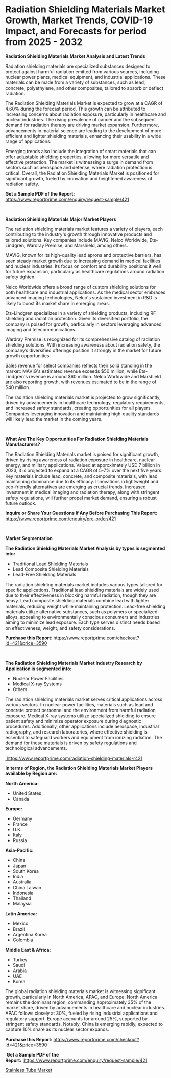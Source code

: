 <p><h1>Radiation Shielding Materials Market Growth, Market Trends, COVID-19 Impact, and Forecasts for period from 2025 - 2032</h1></p><p><strong>Radiation Shielding Materials Market Analysis and Latest Trends</strong></p>
<p><p>Radiation shielding materials are specialized substances designed to protect against harmful radiation emitted from various sources, including nuclear power plants, medical equipment, and industrial applications. These materials can be made from a variety of substances, such as lead, concrete, polyethylene, and other composites, tailored to absorb or deflect radiation.</p><p>The Radiation Shielding Materials Market is expected to grow at a CAGR of 4.60% during the forecast period. This growth can be attributed to increasing concerns about radiation exposure, particularly in healthcare and nuclear industries. The rising prevalence of cancer and the subsequent demand for radiation therapy are driving market expansion. Furthermore, advancements in material science are leading to the development of more efficient and lighter shielding materials, enhancing their usability in a wide range of applications. </p><p>Emerging trends also include the integration of smart materials that can offer adjustable shielding properties, allowing for more versatile and effective protection. The market is witnessing a surge in demand from sectors such as aerospace and defense, where radiation protection is critical. Overall, the Radiation Shielding Materials Market is positioned for significant growth, fueled by innovation and heightened awareness of radiation safety.</p></p>
<p><strong>Get a Sample PDF of the Report:&nbsp;</strong> <a href="https://www.reportprime.com/enquiry/request-sample/421?utm_campaign=2995&utm_medium=2&utm_source=Github&utm_content=ia&utm_term=18032025&utm_id=radiation-shielding-materials">https://www.reportprime.com/enquiry/request-sample/421</a></p>
<p>&nbsp;</p>
<p><strong>Radiation Shielding Materials Major Market Players</strong></p>
<p><p>The radiation shielding materials market features a variety of players, each contributing to the industry's growth through innovative products and tailored solutions. Key companies include MAVIG, Nelco Worldwide, Ets-Lindgren, Wardray Premise, and Marshield, among others.</p><p>MAVIG, known for its high-quality lead aprons and protective barriers, has seen steady market growth due to increasing demand in medical facilities and nuclear industries. Its focus on comfort and durability positions it well for future expansion, particularly as healthcare regulations around radiation safety tighten.</p><p>Nelco Worldwide offers a broad range of custom shielding solutions for both healthcare and industrial applications. As the medical sector embraces advanced imaging technologies, Nelco's sustained investment in R&D is likely to boost its market share in emerging areas.</p><p>Ets-Lindgren specializes in a variety of shielding products, including RF shielding and radiation protection. Given its diversified portfolio, the company is poised for growth, particularly in sectors leveraging advanced imaging and telecommunications.</p><p>Wardray Premise is recognized for its comprehensive catalog of radiation shielding solutions. With increasing awareness about radiation safety, the company’s diversified offerings position it strongly in the market for future growth opportunities.</p><p>Sales revenue for select companies reflects their solid standing in the market: MAVIG's estimated revenue exceeds $50 million, while Ets-Lindgren's revenue is around $60 million. Nelco Worldwide and Marshield are also reporting growth, with revenues estimated to be in the range of $40 million.</p><p>The radiation shielding materials market is projected to grow significantly, driven by advancements in healthcare technology, regulatory requirements, and increased safety standards, creating opportunities for all players. Companies leveraging innovation and maintaining high-quality standards will likely lead the market in the coming years.</p></p>
<p>&nbsp;</p>
<p><strong>What Are The Key Opportunities For Radiation Shielding Materials Manufacturers?</strong></p>
<p><p>The Radiation Shielding Materials market is poised for significant growth, driven by rising awareness of radiation exposure in healthcare, nuclear energy, and military applications. Valued at approximately USD 7 billion in 2023, it is projected to expand at a CAGR of 5-7% over the next five years. Key materials include lead, concrete, and composite materials, with lead maintaining dominance due to its efficacy. Innovations in lightweight and eco-friendly alternatives are emerging as crucial trends. Increased investment in medical imaging and radiation therapy, along with stringent safety regulations, will further propel market demand, ensuring a robust future outlook.</p></p>
<p><strong>Inquire or Share Your Questions If Any Before Purchasing This Report:</strong> <a href="https://www.reportprime.com/enquiry/pre-order/421?utm_campaign=2995&utm_medium=2&utm_source=Github&utm_content=ia&utm_term=18032025&utm_id=radiation-shielding-materials">https://www.reportprime.com/enquiry/pre-order/421</a></p>
<p>&nbsp;</p>
<p><strong>Market Segmentation</strong></p>
<p><strong>The Radiation Shielding Materials Market Analysis by types is segmented into:</strong></p>
<p><ul><li>Traditional Lead Shielding Materials</li><li>Lead Composite Shielding Materials</li><li>Lead-Free Shielding Materials</li></ul></p>
<p><p>The radiation shielding materials market includes various types tailored for specific applications. Traditional lead shielding materials are widely used due to their effectiveness in blocking harmful radiation, though they are heavy. Lead composite shielding materials combine lead with lighter materials, reducing weight while maintaining protection. Lead-free shielding materials utilize alternative substances, such as polymers or specialized alloys, appealing to environmentally conscious consumers and industries aiming to minimize lead exposure. Each type serves distinct needs based on effectiveness, weight, and safety considerations.</p></p>
<p><strong>Purchase this Report:&nbsp;</strong><a href="https://www.reportprime.com/checkout?id=421&price=3590&utm_campaign=2995&utm_medium=2&utm_source=Github&utm_content=ia&utm_term=18032025&utm_id=radiation-shielding-materials">https://www.reportprime.com/checkout?id=421&price=3590</a></p>
<p>&nbsp;</p>
<p><strong>The Radiation Shielding Materials Market Industry Research by Application is segmented into:</strong></p>
<p><ul><li>Nuclear Power Facilities</li><li>Medical X-ray Systems</li><li>Others</li></ul></p>
<p><p>The radiation shielding materials market serves critical applications across various sectors. In nuclear power facilities, materials such as lead and concrete protect personnel and the environment from harmful radiation exposure. Medical X-ray systems utilize specialized shielding to ensure patient safety and minimize operator exposure during diagnostic procedures. Additionally, other applications include aerospace, industrial radiography, and research laboratories, where effective shielding is essential to safeguard workers and equipment from ionizing radiation. The demand for these materials is driven by safety regulations and technological advancements.</p></p>
<p><a href="https://www.reportprime.com/radiation-shielding-materials-r421?utm_campaign=2995&utm_medium=2&utm_source=Github&utm_content=ia&utm_term=18032025&utm_id=radiation-shielding-materials">&nbsp;https://www.reportprime.com/radiation-shielding-materials-r421</a></p>
<p><strong>In terms of Region, the Radiation Shielding Materials Market Players available by Region are:</strong></p>
<p>
    <p> <strong> North America: </strong>
        <ul>
            <li>United States</li>
            <li>Canada</li>
        </ul>
        </p> 
    <p> <strong> Europe: </strong>
        <ul>
            <li>Germany</li>
            <li>France</li>
            <li>U.K.</li>
            <li>Italy</li>
            <li>Russia</li>
        </ul>
        </p> 
    <p> <strong> Asia-Pacific: </strong>
        <ul>
            <li>China</li>
            <li>Japan</li>
            <li>South Korea</li>
            <li>India</li>
            <li>Australia</li>
            <li>China Taiwan</li>
            <li>Indonesia</li>
            <li>Thailand</li>
            <li>Malaysia</li>
        </ul>
        </p> 
    <p> <strong> Latin America: </strong>
        <ul>
            <li>Mexico</li>
            <li>Brazil</li>
            <li>Argentina Korea</li>
            <li>Colombia</li>
        </ul>
        </p> 
    <p> <strong> Middle East & Africa: </strong>
        <ul>
            <li>Turkey</li>
            <li>Saudi</li>
            <li>Arabia</li>
            <li>UAE</li>
            <li>Korea</li>
        </ul>
    </p>
    </p>
<p><p>The global radiation shielding materials market is witnessing significant growth, particularly in North America, APAC, and Europe. North America remains the dominant region, commanding approximately 35% of the market share, driven by advancements in healthcare and nuclear industries. APAC follows closely at 30%, fueled by rising industrial applications and regulatory support. Europe accounts for around 25%, supported by stringent safety standards. Notably, China is emerging rapidly, expected to capture 10% share as its nuclear sector expands.</p></p>
<p><strong>Purchase this Report: </strong><a href="https://www.reportprime.com/checkout?id=421&price=3590&utm_campaign=2995&utm_medium=2&utm_source=Github&utm_content=ia&utm_term=18032025&utm_id=radiation-shielding-materials">https://www.reportprime.com/checkout?id=421&price=3590</a></p>
<p>&nbsp;<strong>Get a Sample PDF of the Report:&nbsp;&nbsp;</strong><a href="https://www.reportprime.com/enquiry/request-sample/421?utm_campaign=2995&utm_medium=2&utm_source=Github&utm_content=ia&utm_term=18032025&utm_id=radiation-shielding-materials">https://www.reportprime.com/enquiry/request-sample/421</a></p>
<p><strong></strong></p>
<p><p><a href="https://github.com/tumacaakesha78/Market-Research-Report-List-1/blob/main/stainless-tube-market.md?utm_campaign=2995&utm_medium=2&utm_source=Github&utm_content=ia&utm_term=18032025&utm_id=radiation-shielding-materials">Stainless Tube Market</a></p></p>